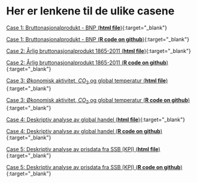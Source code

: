 # Her er lenkene til de ulike casene

[Case 1: Bruttonasjonalprodukt - BNP (**html file**)](case_1_bnp.html){:target="_blank"}

[Case 1: Bruttonasjonalprodukt - BNP (**R code on github**)](https://github.com/uit-sok-1004-h21/cases/blob/main/case_1_bnp.R){:target="_blank"}

[Case 2: Årlig bruttonasjonalprodukt 1865-2011 (**html file**)](case_2_bnp_historisk.html){:target="_blank"}

[Case 2: Årlig bruttonasjonalprodukt 1865-2011 (**R code on github**)](https://github.com/uit-sok-1004-h21/cases/blob/main/case_2_bnp_historisk.R){:target="_blank"}

[Case 3: Økonomisk aktivitet, $CO_2$ og global temperatur (**html file**)](case_3_bnp_co2_temp.html){:target="_blank"}

[Case 3: Økonomisk aktivitet, $CO_2$ og global temperatur (**R code on github**)](https://github.com/uit-sok-1004-h21/cases/blob/main/case_3_bnp_co2_temp.R){:target="_blank"}

[Case 4: Deskriptiv analyse av global handel (**html file**)](case_4_global_handel.html){:target="_blank"}

[Case 4: Deskriptiv analyse av global handel (**R code on github**)](https://github.com/uit-sok-1004-h21/cases/blob/main/case_4_global_handel.R){:target="_blank"}

[Case 5: Deskriptiv analyse av prisdata fra SSB (KPI) (**html file**)](case_4_global_handel.html){:target="_blank"}

[Case 5: Deskriptiv analyse av prisdata fra SSB (KPI) (**R code on github**)](https://github.com/uit-sok-1004-h21/cases/blob/main/case_4_global_handel.R){:target="_blank"}

